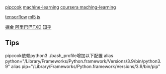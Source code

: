 [pipcook](https://alibaba.github.io/pipcook/#/zh-cn/)
[machine-learning](https://easyai.tech/ai-definition/machine-learning/)
[coursera maching-learning](https://www.coursera.org/learn/machine-learning/lecture/zcAuT/welcome-to-machine-learning)

[tensorflow](https://github.com/tensorflow/tensorflow)
[ml5.js](https://learn.ml5js.org/#/)

[掘金 阿里巴巴TXD](https://juejin.cn/user/1538972008332440/posts)
[知乎](https://zhuanlan.zhihu.com/p/128669062)

## Tips
pipcook依赖python3
./bash_profile增加以下配置
alias python="/Library/Frameworks/Python.framework/Versions/3.9/bin/python3.9"
alias pip="/Library/Frameworks/Python.framework/Versions/3.9/bin/pip"